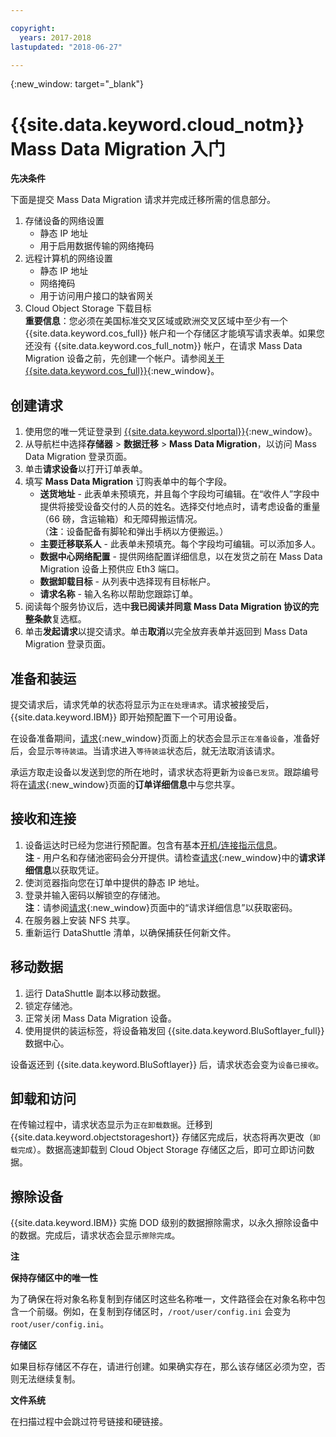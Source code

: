 ```yaml
---

copyright:
  years: 2017-2018
lastupdated: "2018-06-27"

---
```

{:new_window: target="_blank"}

# {{site.data.keyword.cloud_notm}} Mass Data Migration 入门

**先决条件**

下面是提交 Mass Data Migration 请求并完成迁移所需的信息部分。

1. 存储设备的网络设置
   - 静态 IP 地址
   - 用于启用数据传输的网络掩码
2. 远程计算机的网络设置
   - 静态 IP 地址
   - 网络掩码 
   - 用于访问用户接口的缺省网关
3. Cloud Object Storage 下载目标<br/>
   **重要信息**：您必须在美国标准交叉区域或欧洲交叉区域中至少有一个 {{site.data.keyword.cos_full}} 帐户和一个存储区才能填写请求表单。如果您还没有 {{site.data.keyword.cos_full_notm}} 帐户，在请求 Mass Data Migration 设备之前，先创建一个帐户。请参阅[关于 {{site.data.keyword.cos_full}}](https://console.bluemix.net/docs/services/cloud-object-storage/about-cos.html){:new_window}。

## 创建请求

1. 使用您的唯一凭证登录到 [{{site.data.keyword.slportal}}](https://control.softlayer.com/){:new_window}。
2. 从导航栏中选择**存储器** > **数据迁移** > **Mass Data Migration**，以访问 Mass Data Migration 登录页面。
3. 单击**请求设备**以打开订单表单。
4. 填写 **Mass Data Migration** 订购表单中的每个字段。
   - **送货地址** - 此表单未预填充，并且每个字段均可编辑。在“收件人”字段中提供将接受设备交付的人员的姓名。选择交付地点时，请考虑设备的重量（66 磅，含运输箱）和无障碍搬运情况。<br/> （**注**：设备配备有脚轮和弹出手柄以方便搬运。）
   - **主要迁移联系人** - 此表单未预填充。每个字段均可编辑。可以添加多人。 
   - **数据中心网络配置** - 提供网络配置详细信息，以在发货之前在 Mass Data Migration 设备上预供应 Eth3 端口。
   - **数据卸载目标** - 从列表中选择现有目标帐户。
   - **请求名称** - 输入名称以帮助您跟踪订单。
5. 阅读每个服务协议后，选中**我已阅读并同意 Mass Data Migration 协议的完整条款**复选框。
6. 单击**发起请求**以提交请求。单击**取消**以完全放弃表单并返回到 Mass Data Migration 登录页面。


## 准备和装运

提交请求后，请求凭单的状态将显示为`正在处理请求`。请求被接受后，{{site.data.keyword.IBM}} 即开始预配置下一个可用设备。

在设备准备期间，[请求](https://control.softlayer.com/storage/mdms){:new_window}页面上的状态会显示`正在准备设备`，准备好后，会显示`等待装运`。当请求进入`等待装运`状态后，就无法取消该请求。 

承运方取走设备以发送到您的所在地时，请求状态将更新为`设备已发货`。跟踪编号将在[请求](https://control.softlayer.com/storage/mdms){:new_window}页面的**订单详细信息**中与您共享。


## 接收和连接

1. 设备运达时已经为您进行预配置。包含有基本[开机/连接指示信息](user-instructions.html)。<br/>
  **注** - 用户名和存储池密码会分开提供。请检查[请求](https://control.softlayer.com/storage/mdms){:new_window}中的**请求详细信息**以获取凭证。
2. 使浏览器指向您在订单中提供的静态 IP 地址。
3. 登录并输入密码以解锁空的存储池。<br/>
   **注**：请参阅[请求](https://control.softlayer.com/storage/mdms){:new_window}页面中的“请求详细信息”以获取密码。
4. 在服务器上安装 NFS 共享。
5. 重新运行 DataShuttle 清单，以确保捕获任何新文件。

## 移动数据
1. 运行 DataShuttle 副本以移动数据。
2. 锁定存储池。
3. 正常关闭 Mass Data Migration 设备。
4. 使用提供的装运标签，将设备箱发回 {{site.data.keyword.BluSoftlayer_full}} 数据中心。

设备返还到 {{site.data.keyword.BluSoftlayer}} 后，请求状态会变为`设备已接收`。 

## 卸载和访问

在传输过程中，请求状态显示为`正在卸载数据`。迁移到 {{site.data.keyword.objectstorageshort}} 存储区完成后，状态将再次更改（`卸载完成`）。数据高速卸载到 Cloud Object Storage 存储区之后，即可立即访问数据。

## 擦除设备

{{site.data.keyword.IBM}} 实施 DOD 级别的数据擦除需求，以永久擦除设备中的数据。完成后，请求状态会显示`擦除完成`。

**注**

**保持存储区中的唯一性**

为了确保在将对象名称复制到存储区时这些名称唯一，文件路径会在对象名称中包含一个前缀。例如，在复制到存储区时，`/root/user/config.ini` 会变为 `root/user/config.ini`。

**存储区**

如果目标存储区不存在，请进行创建。如果确实存在，那么该存储区必须为空，否则无法继续复制。  

**文件系统**

在扫描过程中会跳过符号链接和硬链接。
